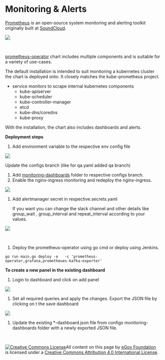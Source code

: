 # Monitoring & Alerts

​[Prometheus](https://github.com/prometheus) is an open-source system monitoring and alerting toolkit originally built at [SoundCloud](https://soundcloud.com/).

![](https://gblobscdn.gitbook.com/assets%2F-MERG_iQW5oN4ukgXP8K%2F-MGrw8HGOm3l_f8x_z_k%2F-MGrwL-4kKqpAxJeuFs6%2Fimage.png?alt=media&token=5abd97b1-ed7e-4431-8b19-05990306b7c6)

​

​[prometheus-operator](https://github.com/egovernments/eGov-infraOps/tree/master/helm/charts/backbone-services/prometheus-operator) chart includes multiple components and is suitable for a variety of use-cases.

The default installation is intended to suit monitoring a kubernetes cluster the chart is deployed onto. It closely matches the kube-prometheus project.

* service monitors to scrape internal kubernetes components
  * kube-apiserver
  * kube-scheduler
  * kube-controller-manager
  * etcd
  * kube-dns/coredns
  * kube-proxy

With the installation, the chart also includes dashboards and alerts.

**Deployment steps**

1. Add environment variable to the respective env config file

![](https://gblobscdn.gitbook.com/assets%2F-MERG_iQW5oN4ukgXP8K%2F-MGrw8HGOm3l_f8x_z_k%2F-MGrwTLM-FUSNONevMC_%2Fimage.png?alt=media&token=74b8862b-6559-4eeb-9c62-d6e6b135f259)

Update the configs branch \(like for qa.yaml added qa branch\)

1. Add [monitoring-dashboards](https://github.com/egovernments/configs/tree/master/monitoring-dashboards) folder to respective configs branch.
2. Enable the nginx-ingress monitoring and redeploy the nginx-ingress.

![](https://gblobscdn.gitbook.com/assets%2F-MERG_iQW5oN4ukgXP8K%2F-MGrw8HGOm3l_f8x_z_k%2F-MGrwh6EjT8WevJDyZlZ%2Fimage.png?alt=media&token=ae3f08ef-c717-4542-8f4b-94ae24a354c8)

1. Add alertmanager secret in respective.secrets.yaml

   If you want you can change the slack channel and other details like group\_wait , group\_interval and repeat\_interval according to your values.

![](https://gblobscdn.gitbook.com/assets%2F-MERG_iQW5oN4ukgXP8K%2F-MGrw8HGOm3l_f8x_z_k%2F-MGrwr0B56IGjJ6WoQ_P%2Fimage.png?alt=media&token=757e1fbe-3ccb-4365-a5b9-2b29134946bc)

​

1. Deploy the prometheus-operator using go cmd or deploy using Jenkins.

```text
go run main.go deploy -e   -c 'prometheus-operator,grafana,prometheues-kafka-exporter'
```

**To create a new panel in the existing dashboard**

1. Login to dashboard and click on add panel

![](https://gblobscdn.gitbook.com/assets%2F-MERG_iQW5oN4ukgXP8K%2F-MGrw8HGOm3l_f8x_z_k%2F-MGrxHZVT0kM_QOnu_qT%2Fimage.png?alt=media&token=51014ac7-993c-4a98-8478-6de51133f090)

1. Set all required queries and apply the changes. Export the JSON file by clicking on t the save dashboard

![](https://gblobscdn.gitbook.com/assets%2F-MERG_iQW5oN4ukgXP8K%2F-MGrw8HGOm3l_f8x_z_k%2F-MGrxSGhocrCKvWfVyjF%2Fimage.png?alt=media&token=9a694df7-f8be-4186-a928-2b39e25e2706)

1. Update the existing \*-dashboard.json file from configs monitoring-dashboards folder with a newly exported JSON file.

​

 [![Creative Commons License](https://i.creativecommons.org/l/by/4.0/80x15.png)​](http://creativecommons.org/licenses/by/4.0/)All content on this page by [eGov Foundation](https://egov.org.in/) is licensed under a [Creative Commons Attribution 4.0 International License](http://creativecommons.org/licenses/by/4.0/).

